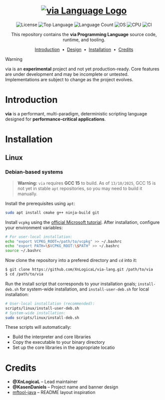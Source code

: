 <h1 align="center">
  <a href="https://github.com/XnLogicaL/via-lang">
    <img src="https://i.imgur.com/9WjzQ98.png" alt="via Language Logo"/>
  </a>
</h1>

<p align="center">
  <img src="https://img.shields.io/github/license/XnLogicaL/via-lang" alt="License">
  <img src="https://img.shields.io/github/languages/top/XnLogicaL/via-lang" alt="Top Language">
  <img src="https://img.shields.io/github/languages/count/XnLogicaL/via-lang" alt="Language Count">
  <img src="https://img.shields.io/badge/OS-linux%2C%20windows%2C%20macOS-0078D4" alt="OS">
  <img src="https://img.shields.io/badge/CPU-x86%2C%20x64%2C%20ARM%2C%20ARM64-FF8C00" alt="CPU">
  <img src="https://github.com/XnLogicaL/via-lang/actions/workflows/ci.yml/badge.svg" alt="CI">
</p>

<p align="center">
  This repository contains the <strong>via Programming Language</strong> source code, runtime, and tooling.
</p>

<p align="center">
  <a href="#introduction">Introduction</a> &nbsp;&bull;&nbsp;
  <a href="#design">Design</a> &nbsp;&bull;&nbsp;
  <a href="#installation">Installation</a> &nbsp;&bull;&nbsp;
  <a href="#credits">Credits</a>
</p>

>[!WARNING]
> via is an **experimental** project and not yet production-ready. Core features are under development and may be incomplete or untested. Implementations are subject to change as the project evolves.

# Introduction

**via** is a performant, multi-paradigm, deterministic scripting language designed for **performance-critical applications**.

# Installation

## Linux

### Debian-based systems

> **Warning:**
> `via` requires **GCC 15** to build. As of `13/10/2025`, GCC 15 is not yet in stable `apt` repositories, so you may need to build it manually.

Install the prerequisites using `apt`:

```bash
sudo apt install cmake g++ ninja-build git
```

Install `vcpkg` using the [official Microsoft tutorial](https://vcpkg.io/en/getting-started).
After installation, configure your environment variables:
```bash
# For user-local installation:
echo "export VCPKG_ROOT=/path/to/vcpkg" >> ~/.bashrc
echo "export PATH=\$VCPKG_ROOT:\$PATH" >> ~/.bashrc
source ~/.bashrc
```

Now clone the repository into a prefered directory and `cd` into it:
```bash
$ git clone https://github.com/XnLogicaL/via-lang.git /path/to/via
$ cd /path/to/via
```

Run the install script that corresponds to your installation goals; `install-deb.sh` for system-wide installation, and `install-user-deb.sh` for local installation:
```bash
# User-local installation (recommended):
scripts/linux/install-user-deb.sh
# System-wide installation:
sudo scripts/linux/install-deb.sh
```

These scripts will automatically:
- Build the interpreter and core libraries
- Copy the executable to your binary directory
- Set up the core libraries in the appropriate locatio

# Credits

- **@XnLogicaL** – Lead maintainer
- **@KasenDaniels** – Project name and banner design
- [mftool-java](https://github.com/ankitwasankar/mftool-java) – README layout inspiration
